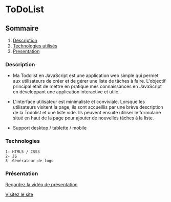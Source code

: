 # ToDoList

## Sommaire 

1. [Description](#Description)
2. [Technologies utilisés](#Technologies)
3. [Presentation](#Presentation)

### Description

- Ma Todolist en JavaScript est une application web simple qui permet aux utilisateurs de créer et de gérer une liste de tâches à faire. L'objectif principal était de mettre en pratique mes connaissances en JavaScript en développant une application interactive et utile.

- L'interface utilisateur est minimaliste et conviviale. Lorsque les utilisateurs visitent la page, ils sont accueillis par une brève description de la Todolist et une liste vide. Ils peuvent ensuite utiliser le formulaire situé en haut de la page pour ajouter de nouvelles tâches à la liste.

- Support desktop / tablette / mobile
### Technologies

    1- HTML5 / CSS3
    2- JS
    3- Générateur de logo

### Présentation

[Regardez la vidéo de présentation](https://vimeo.com/841604022?share=copy)

[Visitez le site](https://todolist-mohammed.netlify.app/)

